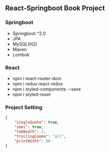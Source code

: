 ## React-Springboot Book Project

### Springboot
- Springboot ^2.0
- JPA
- MySQL(H2)
- Maven
- Lombok

### React
- npm i react-router-dom
- npm i redux react-redux
- npm i styled-components --save
- npm i styled-reset

### Project Setting
```json
{
    "singleQuote": true,
    "semi": true,
    "tabWidth": 2,
    "trailingComma": "all",
    "printWidth": 80
}
```